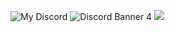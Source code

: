 ![My Discord](https://discord-readme-badge.vercel.app/api?id=<902674664176910427>)
<img src="https://discordapp.com/api/guilds/791656707930849311/widget.png?style=banner4" alt="Discord Banner 4"/>
![](https://komarev.com/ghpvc/?username=Sismei&color=dc143c)
